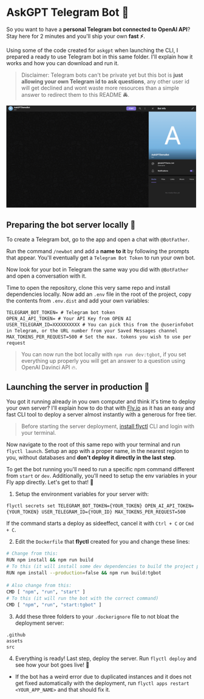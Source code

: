 # AskGPT Telegram Bot 🤖

So you want to have a **personal Telegram bot connected to OpenAI API**? Stay here for 2 minutes and you'll ship your own **fast ⚡**.

Using some of the code created for `askgpt` when launching the CLI, I prepared a ready to use Telegram bot in this same folder. I'll explain how it works and how you can download and run it.

> Disclaimer: Telegram bots can't be private yet but this bot is **just allowing your own Telegram id to ask questions**, any other user id will get declined and wont waste more resources than a simple answer to redirect them to this README 🚔.

<img src="https://raw.githubusercontent.com/Ccastillo06/askgpt/main/assets/telegram-bot.gif" alt="example" width="500" />

## Preparing the bot server locally 👾

To create a Telegram bot, go to the app and open a chat with `@BotFather`.

Run the command `/newbot` and add a **name to it** by following the prompts that appear. You'll eventually get a `Telegram Bot Token` to run your own bot.

Now look for your bot in Telegram the same way you did with `@BotFather` and open a conversation with it.

Time to open the repository, clone this very same repo and install dependencies locally. Now add an `.env` file in the root of the project, copy the contents from `.env.dist` and add your own variables:

```
TELEGRAM_BOT_TOKEN= # Telegram bot token
OPEN_AI_API_TOKEN= # Your API Key from OPEN AI
USER_TELEGRAM_ID=XXXXXXXXXX # You can pick this from the @userinfobot in Telegram, or the URL number from your Saved Messages channel
MAX_TOKENS_PER_REQUEST=500 # Set the max. tokens you wish to use per request
```

> You can now run the bot locally with `npm run dev:tgbot`, if you set everything up properly you will get an answer to a question using OpenAI Davinci API 🔥.

## Launching the server in production 🚀

You got it running already in you own computer and think it's time to deploy your own server? I'll explain how to do that with [Fly.io](https://fly.io/) as it has an easy and fast CLI tool to deploy a server almost instantly with a generous for free tier.

> Before starting the server deployment, [install flyctl](https://fly.io/docs/hands-on/install-flyctl/) CLI and login with your terminal.

Now navigate to the root of this same repo with your terminal and run `flyctl launch`. Setup an app with a proper name, in the nearest region to you, without databases and **don't deploy it directly in the last step**.

To get the bot running you'll need to run a specific npm command different from `start` or `dev`. Additionally, you'll need to setup the env variables in your Fly app directly. Let's get to that! 🤘

1. Setup the environment variables for your server with:

```
flyctl secrets set TELEGRAM_BOT_TOKEN={YOUR_TOKEN} OPEN_AI_API_TOKEN={YOUR_TOKEN} USER_TELEGRAM_ID={YOUR_ID} MAX_TOKENS_PER_REQUEST=500
```

If the command starts a deploy as sideeffect, cancel it with `Ctrl + C` or `Cmd + C`.

2. Edit the `Dockerfile` that **flyctl** created for you and change these lines:

```bash
# Change from this:
RUN npm install && npm run build
# To this (it will install some dev dependencies to build the project properly):
RUN npm install --production=false && npm run build:tgbot

# Also change from this:
CMD [ "npm", "run", "start" ]
# To this (it will run the bot with the correct command)
CMD [ "npm", "run", "start:tgbot" ]
```

3. Add these three folders to your `.dockerignore` file to not bloat the deployment server:

```
.github
assets
src
```

4. Everything is ready! Last step, deploy the server. Run `flyctl deploy` and see how your bot goes live! 🚀

- If the bot has a weird error due to duplicated instances and it does not get fixed automatically with the deployment, run `flyctl apps restart <YOUR_APP_NAME>` and that should fix it.
